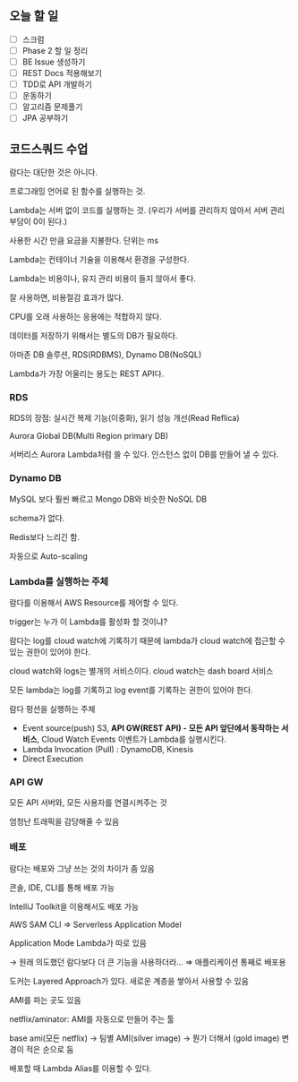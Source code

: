 ## 오늘 할 일

- [ ] 스크럼
- [ ] Phase 2 할 일 정리
- [ ] BE Issue 생성하기
- [ ] REST Docs 적용해보기
- [ ] TDD로 API 개발하기
- [ ] 운동하기
- [ ] 알고리즘 문제풀기
- [ ] JPA 공부하기

## 코드스쿼드 수업

람다는 대단한 것은 아니다.

프로그래밍 언어로 된 함수를 실행하는 것.

Lambda는 서버 없이 코드를 실행하는 것. (우리가 서버를 관리하지 않아서 서버 관리 부담이 0이 된다.)

사용한 시간 만큼 요금을 지불한다. 단위는 ms

Lambda는 컨테이너 기술을 이용해서 환경을 구성한다.

Lambda는 비용이나, 유지 관리 비용이 들지 않아서 좋다.

잘 사용하면, 비용절감 효과가 많다.

CPU를 오래 사용하는 응용에는 적합하지 않다.

데이터를 저장하기 위해서는 별도의 DB가 필요하다.

아마존 DB 솔루션, RDS(RDBMS), Dynamo DB(NoSQL)

Lambda가 가장 어울리는 용도는 REST API다.

### RDS

RDS의 장점: 실시간 복제 기능(이중화), 읽기 성능 개선(Read Reflica)

Aurora Global DB(Multi Region primary DB)

서버리스 Aurora Lambda처럼 쓸 수 있다. 인스턴스 없이 DB를 만들어 낼 수 있다.

### Dynamo DB

MySQL 보다 훨씬 빠르고 Mongo DB와 비슷한 NoSQL DB

schema가 없다.

Redis보다 느리긴 함.

자동으로 Auto-scaling

### Lambda를 실행하는 주체

람다를 이용해서 AWS Resource를 제어할 수 있다.

trigger는 누가 이 Lambda를 활성화 할 것이냐?

람다는 log를 cloud watch에 기록하기 때문에 lambda가 cloud watch에 접근할 수 있는 권한이 있어야 한다.

cloud watch와 logs는 별개의 서비스이다. cloud watch는 dash board 서비스

모든 lambda는 log를 기록하고 log event를 기록하는 권한이 있어야 한다.

람다 펑션을 실행하는 주체

- Event source(push) S3, **API GW(REST API) - 모든 API 앞단에서 동작하는 서비스**, Cloud Watch Events 이벤트가 Lambda를 실행시킨다.
- Lambda Invocation (Pull) : DynamoDB, Kinesis
- Direct Execution

### API GW

모든 API 서버와, 모든 사용자를 연결시켜주는 것

엄청난 트래픽을 감당해줄 수 있음

### 배포

람다는 배포와 그냥 쓰는 것의 차이가 좀 있음

콘솔, IDE, CLI를 통해 배포 가능

IntelliJ Toolkit을 이용해서도 배포 가능

AWS SAM CLI ⇒ Serverless Application Model

Application Mode Lambda가 따로 있음

→ 원래 의도했던 람다보다 더 큰 기능을 사용하더라... ⇒ 애플리케이션 통째로 배포용

도커는 Layered Approach가 있다. 새로운 계층을 쌓아서 사용할 수 있음

AMI를 파는 곳도 있음

netflix/aminator: AMI를 자동으로 만들어 주는 툴

base ami(모든 netflix) → 팀별 AMI(silver image) → 뭔가 더해서 (gold image) 변경이 적은 순으로 둠

배포할 때 Lambda Alias를 이용할 수 있다.

